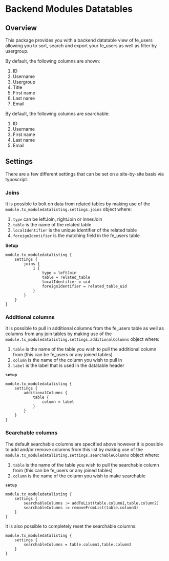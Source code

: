 # Backend Modules Datatables

## Overview

This package provides you with a backend datatable view of fe_users allowing you to sort, search and export your fe_users as well as filter by usergroup.

By default, the following columns are shown:

1. ID
2. Username
3. Usergroup
4. Title
5. First name
6. Last name
7. Email

By default, the following columns are searchable:

1. ID
2. Username
3. First name
4. Last name
5. Email

## Settings

There are a few different settings that can be set on a site-by-site basis via typoscript.

### Joins

It is possible to bolt on data from related tables by making use of the `module.tx_moduledatalisting.settings.joins` object where:
1. `type` can be leftJoin, rightJoin or innerJoin
2. `table` is the name of the related table
3. `localIdentifier` is the unique identifier of the related table
4. `foreignIdentifier` is the matching field in the fe_users table

**Setup**
```
module.tx_moduledatalisting {
	settings {
		joins {
			1 {
				type = leftJoin
				table = related_table
				localIdentifier = uid
				foreignIdentifier = related_table_uid
			}
		}
	}
}
```

### Additional columns

It is possible to pull in additional columns from the fe_users table as well as columns from any join tables by making use of the `module.tx_moduledatalisting.settings.additionalColumns` object where:
1. `table` is the name of the table you wish to pull the additional column from (this can be fe_users or any joined tables)
2. `column` is the name of the column you wish to pull in
3. `label` is the label that is used in the datatable header

**`setup`**

```
module.tx_moduledatalisting {
	settings {
		additionalColumns {
			table {
				column = label
			}
		}
	}
}
```

### Searchable columns

The default searchable columns are specified above however it is possible to add and/or remove columns from this list by making use of the `module.tx_moduledatalisting.settings.searchableColumns` object where:
1. `table` is the name of the table you wish to pull the searchable column from (this can be fe_users or any joined tables)
2. `column` is the name of the column you wish to make searchable

**`setup`**

```
module.tx_moduledatalisting {
	settings {
		searchableColumns := addToList(table.column1,table.column2)
		searchableColumns := removeFromList(table.column3)
	}
}
```

It is also possible to completely reset the searchable columns:
```
module.tx_moduledatalisting {
	settings {
		searchableColumns = table.column1,table.column2
	}
}
```
